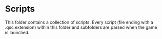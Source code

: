 # Scripts
This folder contains a collection of scripts. Every script (file ending with a .qsc extension) within this folder and subfolders are parsed when the game is launched.